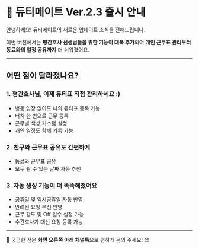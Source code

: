 # 📢 듀티메이트 Ver.2.3 출시 안내

안녕하세요! 듀티메이트의 새로운 업데이트 소식을 전해드립니다.

이번 버전에서는 **평간호사 선생님들을 위한 기능이 대폭 추가**되어
**개인 근무표 관리부터 동료와의 일정 공유까지** 더 쉬워졌어요.

---

## 어떤 점이 달라졌나요?

### 1. 평간호사님, 이제 듀티표 직접 관리하세요 :)

- 병동 입장 없이도 나의 듀티표 등록 가능
- 터치 한 번으로 근무 등록
- 근무별 색상 커스텀 설정
- 개인 일정도 함께 기록 가능

### 2. 친구와 근무표 공유도 간편하게

- 동료와 근무표 공유
- 모두 쉴 수 있는 날짜 자동 추천

### 3. 자동 생성 기능이 더 똑똑해졌어요

- 공휴일 및 임시공휴일 자동 반영
- 반려된 요청 우선 반영
- 근무 강도 및 Off 일수 설정 가능
- 수간호사가 대신 요청 등록 가능

---

📩 궁금한 점은 **화면 오른쪽 아래 채널톡**으로 편하게 문의 주세요! 😊
